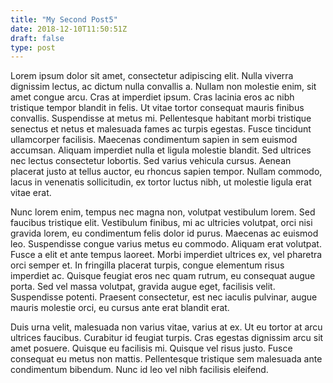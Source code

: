 ```yaml
---
title: "My Second Post5"
date: 2018-12-10T11:50:51Z
draft: false
type: post
---
```


Lorem ipsum dolor sit amet, consectetur adipiscing elit. Nulla viverra dignissim lectus, ac dictum nulla convallis a. Nullam non molestie enim, sit amet congue arcu. Cras at imperdiet ipsum. Cras lacinia eros ac nibh tristique tempor blandit in felis. Ut vitae tortor consequat mauris finibus convallis. Suspendisse at metus mi. Pellentesque habitant morbi tristique senectus et netus et malesuada fames ac turpis egestas. Fusce tincidunt ullamcorper facilisis. Maecenas condimentum sapien in sem euismod accumsan. Aliquam imperdiet nulla et ligula molestie blandit. Sed ultrices nec lectus consectetur lobortis. Sed varius vehicula cursus. Aenean placerat justo at tellus auctor, eu rhoncus sapien tempor. Nullam commodo, lacus in venenatis sollicitudin, ex tortor luctus nibh, ut molestie ligula erat vitae erat.

Nunc lorem enim, tempus nec magna non, volutpat vestibulum lorem. Sed faucibus tristique elit. Vestibulum finibus, mi ac ultricies volutpat, orci nisi gravida lorem, eu condimentum felis dolor id purus. Maecenas ac euismod leo. Suspendisse congue varius metus eu commodo. Aliquam erat volutpat. Fusce a elit et ante tempus laoreet. Morbi imperdiet ultrices ex, vel pharetra orci semper et. In fringilla placerat turpis, congue elementum risus imperdiet ac. Quisque feugiat eros nec quam rutrum, eu consequat augue porta. Sed vel massa volutpat, gravida augue eget, facilisis velit. Suspendisse potenti. Praesent consectetur, est nec iaculis pulvinar, augue mauris molestie orci, eu cursus ante erat blandit erat.

Duis urna velit, malesuada non varius vitae, varius at ex. Ut eu tortor at arcu ultrices faucibus. Curabitur id feugiat turpis. Cras egestas dignissim arcu sit amet posuere. Quisque eu facilisis mi. Quisque vel risus justo. Fusce consequat eu metus non mattis. Pellentesque tristique sem malesuada ante condimentum bibendum. Nunc id leo vel nibh facilisis eleifend.

